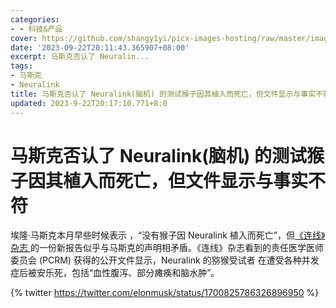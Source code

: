 ```yaml
---
categories:
- - 科技&产品
cover: https://github.com/shangy1yi/picx-images-hosting/raw/master/image.2xferm9e5co0.webp
date: '2023-09-22T20:11:43.365907+08:00'
excerpt: 马斯克否认了 Neuralin...
tags:
- 马斯克
- Neuralink
title: 马斯克否认了 Neuralink(脑机) 的测试猴子因其植入而死亡，但文件显示与事实不符
updated: 2023-9-22T20:17:10.771+8:0
---
```

# 马斯克否认了 Neuralink(脑机) 的测试猴子因其植入而死亡，但文件显示与事实不符

埃隆·马斯克本月早些时候表示 ，“没有猴子因 Neuralink 植入而死亡”，但[《连线》杂志 ](https://www.wired.com/story/elon-musk-pcrm-neuralink-monkey-deaths/)的一份新报告似乎与马斯克的声明相矛盾。《连线》杂志看到的责任医学医师委员会 (PCRM) 获得的公开文件显示，Neuralink 的猕猴受试者 在遭受各种并发症后被安乐死，包括“血性腹泻、部分瘫痪和脑水肿”。

{% twitter https://twitter.com/elonmusk/status/1700825786326896950 %}
